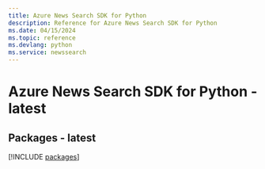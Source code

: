 ```yaml
---
title: Azure News Search SDK for Python
description: Reference for Azure News Search SDK for Python
ms.date: 04/15/2024
ms.topic: reference
ms.devlang: python
ms.service: newssearch
---
```

# Azure News Search SDK for Python - latest
## Packages - latest
[!INCLUDE [packages](news-search-index.md)]